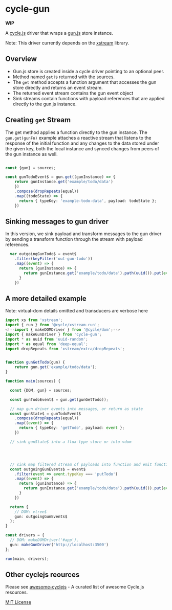 # cycle-gun

**WIP**

A [cycle.js](https://github.com/cyclejs/cyclejs) driver that wraps a [gun.js](https://github.com/amark/gun) store instance.

Note: This driver currently depends on the [xstream](https://github.com/staltz/xstream) library.

## Overview

- Gun.js store is created inside a cycle driver pointing to an optional peer.
- Method named `get` is returned with the sources.
- The `get` method accepts a function argument that accesses the gun store directly and returns an event stream.
- The returned event stream contains the gun event object
- Sink streams contain functions with payload references that are applied directly to the gun.js instance.

## Creating `get` Stream

The get method applies a function directly to the gun instance. The `gun.get(gunFn)` example attaches a reactive stream that listens to the response of the initial function and any changes to the data stored under the given key, both the local instance and synced changes from peers of the gun instance as well.

```typescript

const {gun} = sources;

const gunTodoEvent$ = gun.get((gunInstance) => {
    return gunInstance.get('example/todo/data')
    })
    .compose(dropRepeats(equal))
    .map((todoState) => {
      return { typeKey: 'example-todo-data', payload: todoState };
    })

```

## Sinking messages to gun driver

In this version, we sink payload and transform messages to the gun driver by sending a transform function through the stream with payload references.

```typescript
  var outgoingGunTodo$ = event$
    .filter(keyFilter('out-gun-todo'))
    .map((event) => {
      return (gunInstance) => {
        return gunInstance.get('example/todo/data').path(uuid()).put(event.payload);
      }
    })
```

## A more detailed example

Note: virtual-dom details omitted and transducers are verbose here

```typescript
import xs from 'xstream';
import { run } from '@cycle/xstream-run';
<!--import { makeDOMDriver } from '@cycle/dom';-->
import { makeGunDriver } from 'cycle-gun';
import * as uuid from 'uuid-random';
import * as equal from 'deep-equal';
import dropRepeats from 'xstream/extra/dropRepeats';


function gunGetTodo(gun) {
    return gun.get('example/todo/data');
}

function main(sources) {

  const {DOM, gun} = sources;

  const gunTodoEvent$ = gun.get(gunGetTodo));

  // map gun driver events into messages, or return as state
  const gunState$ = gunTodoEvent$
    .compose(dropRepeats(equal))
    .map((event) => {
      return { typeKey: 'getTodo', payload: event };
    })

  // sink gunState$ into a flux-type store or into vdom




  // sink map filtered stream of payloads into function and emit function
  const outgoingGunEvents$ = event$
    .filter(event => event.typeKey === 'putTodo')
    .map((event) => {
      return (gunInstance) => {
        return gunInstance.get('example/todo/data').path(uuid()).put(event.payload);
      }
    })

  return {
    // DOM: vtree$
    gun: outgoingGunEvents$
  };
}

const drivers = {
  // DOM: makeDOMDriver('#app'),
  gun: makeGunDriver('http://localhost:3500')
};

run(main, drivers);

```


## Other cyclejs reources

Please see [awesome-cyclejs](https://github.com/cyclejs-community/awesome-cyclejs) - A curated list of awesome Cycle.js resources.


[MIT License](./LICENSE)












